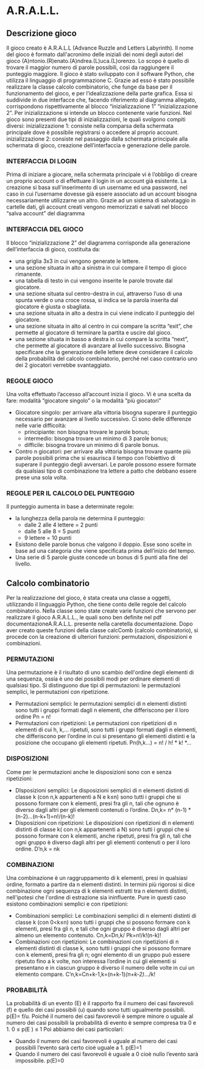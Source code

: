 # A.R.A.L.L.

## Descrizione gioco
Il gioco creato è A.R.A.L.L (Advance Ruzzle and Letters Labyrinth).
Il nome del gioco è formato dall'acronimo delle iniziali dei nomi degli autori del gioco (A)ntonio.(R)enato.(A)ndrea.(L)uca.(L)orenzo. 
Lo scopo è quello di trovare il maggior numero di parole possibili, così da raggiungere il punteggio maggiore. Il gioco è stato sviluppato con il software Python, che utilizza il linguaggio di programmazione C. Grazie ad esso è stato possibile realizzare la classe calcolo combinatorio, che funge da base per il funzionamento del gioco, e per l’idealizzazione della parte grafica. Essa si suddivide in due interfacce che, facendo riferimento al diagramma allegato, corrispondono rispettivamente al blocco “inizializzazione 1” “inizializzazione 2”.
Per inizializzazione si intende un blocco contenente varie funzioni. Nel gioco sono presenti due tipi di inizializzazioni, le quali svolgono compiti diversi:
inizializzazione 1: consiste nella comparsa della schermata principale dove è possibile registrarsi o accedere al proprio account.
inizializzazione 2: consiste nel passaggio dalla schermata principale alla schermata di gioco, creazione dell’interfaccia e generazione delle parole.


### INTERFACCIA DI LOGIN
Prima di iniziare a giocare, nella schermata principale vi è l’obbligo di creare un proprio account o di effettuare il login in un account già esistente. La creazione si basa sull'inserimento di un username ed una password, nel caso in cui l’username dovesse già essere associato ad un account bisogna necessariamente utilizzarne un altro. Grazie ad un sistema di salvataggio in cartelle dati, gli account creati vengono memorizzati e salvati nel blocco “salva account” del diagramma


### INTERFACCIA DEL GIOCO
Il blocco “inizializzazione 2” del diagramma corrisponde alla generazione dell’interfaccia di gioco, costituita da:
* una griglia 3x3 in cui vengono generate le lettere.
* una sezione situata in alto a sinistra in cui compare il tempo di gioco rimanente.
* una tabella di testo in cui vengono inserite le parole trovate dal giocatore.
* una sezione situata sul centro-destra in cui, attraverso l’uso di una spunta verde o una croce rossa, si indica se la parola inserita dal giocatore è giusta o sbagliata.
* una sezione situata in alto a destra in cui viene indicato il punteggio del giocatore.
* una sezione situata in alto al centro in cui compare la scritta “exit”, che permette al giocatore di terminare la partita e uscire dal gioco.
* una sezione situata in basso a destra in cui compare la scritta “next”, che permette al giocatore di avanzare al livello successivo.
Bisogna specificare che la generazione delle lettere deve considerare il calcolo della probabilità del calcolo combinatorio, perché nel caso contrario uno dei 2 giocatori verrebbe svantaggiato.  

 
### REGOLE GIOCO
Una volta effettuato l’accesso all’account inizia il gioco.
Vi è una scelta da fare: modalità “giocatore singolo” o la modalità “più giocatori” 
* Giocatore singolo: per arrivare alla vittoria bisogna superare il punteggio necessario per avanzare al livello successivo. Ci sono delle differenze nelle varie difficoltà:
   * principiante: non bisogna trovare le parole bonus;
   * intermedio: bisogna trovare un minimo di 3 parole bonus;
   * difficile: bisogna trovare un minimo di 6 parole bonus.
* Contro n giocatori: per arrivare alla vittoria bisogna trovare quante più parole possibili prima che si esaurisca il tempo con l’obiettivo di superare il punteggio degli avversari.
Le parole possono essere formate da qualsiasi tipo di combinazione tra lettere a patto che debbano essere prese una sola volta.


### REGOLE PER IL CALCOLO DEL PUNTEGGIO
 Il punteggio aumenta in base a determinate regole: 
* la lunghezza della parola ne determina il punteggio:
   * dalle 2 alle 4 lettere = 2 punti
   * dalle 5 alle 8 = 5 punti
   * 9 lettere = 10 punti
* Esistono delle parole bonus che valgono il doppio. Esse sono scelte in base ad una categoria che viene specificata prima dell’inizio del tempo.
* Una serie di 5 parole giuste concede un bonus di 5 punti alla fine del livello.

## Calcolo combinatorio 
Per la realizzazione del gioco, è stata creata una classe a oggetti, utilizzando il linguaggio Python, che tiene conto delle regole del calcolo combinatorio. Nella classe sono state create varie funzioni che servono per realizzare il gioco A.R.A.L.L., le quali sono ben definite nel pdf documentazioneA.R.A.L.L. presente nella caretella documentazione. Dopo aver creato queste funzioni della classe calcComb (calcolo combinatorio), si procede con la creazione di ulteriori funzioni: permutazioni, disposizioni e combinazioni.


### PERMUTAZIONI
Una permutazione è il risultato di uno scambio dell'ordine degli elementi di una sequenza, ossia è uno dei possibili modi per ordinare elementi di qualsiasi tipo. Si distinguono due tipi di permutazioni: le permutazioni semplici, le permutazioni con ripetizione.
* Permutazioni semplici: le permutazioni semplici di n elementi distinti sono tutti i gruppi formati dagli n elementi, che differiscono per il loro ordine Pn = n!
* Permutazioni con ripetizioni: Le permutazioni con ripetizioni di n elementi di cui h, k,... ripetuti, sono tutti i gruppi formati  dagli n elementi, che differiscono per l’ordine in cui si presentano gli elementi distinti e la posizione che occupano gli elementi ripetuti. Pn(h,k…) = n! /  h! * k! *…


### DISPOSIZIONI
Come per le permutazioni anche le disposizioni sono con e senza ripetizioni:
* DIsposizioni semplici: Le disposizioni semplici di n elementi distinti di classe k (con n,k appartenenti a N e k≤n) sono tutti i gruppi che si possono formare con k elementi, presi fra gli n, tali che ognuno è diverso dagli altri per gli elementi contenuti o l’ordine. Dn,k= n* (n-1) * (n-2)*...*(n-k+1)=n!/(n-k)!
* Disposizioni con ripetizioni: Le disposizioni con ripetizioni di n elementi distinti di classe k( con n,k appartenenti a N) sono tutti i gruppi che si possono formare con k elementi, anche ripetuti, presi fra gli n, tali che ogni gruppo è diverso dagli altri per gli elementi contenuti o per il loro ordine. D’n,k = nk


### COMBINAZIONI
Una combinazione è un raggruppamento di k elementi, presi in qualsiasi ordine, formato a partire da n elementi distinti. In termini più rigorosi si dice combinazione ogni sequenza di k elementi estratti tra  n elementi distinti, nell'ipotesi che l'ordine di estrazione sia ininfluente. Pure in questi caso esistono combinazioni semplici e con ripetizioni:
* Combinazioni semplici: Le combinazioni semplici di n elementi distinti di classe k (con 0<k≤n) sono tutti i gruppi che si possono formare con k elementi, presi fra gli n, e tali che ogni gruppo è diverso dagli altri per almeno un elemento contenuto. Cn,k=Dn,k/ Pk=n!/k!(n-k)!
* Combinazioni con ripetizioni:  Le combinazioni con ripetizioni di n elementi distinti di classe k, sono tutti i gruppi che si possono formare con k elementi, presi fra gli n; ogni elemento di un gruppo può essere ripetuto fino a k volte, non interessa l’ordine in cui gli elementi si presentano e in ciascun gruppo è diverso il numero delle volte in cui un elemento compare. C’n,k=Cn+k-1,k=(n+k-1)*(n+k-2)*.../k!


### PROBABILITÀ
La probabilità di un evento (E) è il rapporto fra il numero dei casi favorevoli (f) e quello dei casi possibili (u) quando sono tutti ugualmente possibili. p(E)= f/u.
Poiché il numero dei casi favorevoli è sempre minore o uguale al numero dei casi possibili la probabilità di evento è sempre compresa tra 0 e 1.  0 ≤ p(E ) ≤ 1
Poi abbiamo dei casi particolari:
* Quando il numero dei casi favorevoli è uguale al numero dei casi possibili l’evento sarà certo cioè uguale a 1. p(E)=1
* Quando il numero dei casi favorevoli è uguale a 0 cioè nullo l’evento sarà impossibile. p(E)=0
